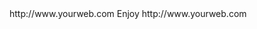 <? xml version="1.0" ?>
<rss version="2.0">
<channel>
<title>*Wizplus News*</title>
<description></description>
<link>http://www.yourweb.com</link>
<item>
<title>**UPDATE SERVER ONLINE FOR SPMC & KODI 16.1 & 17.3 NON ADULT THIS WILL BE THE LAST UPDATE FOR KODI 16.1 & SPMC 16.7 AS ALL BUILDS IN THE FUTURE WILL BE KODI 17 KRYPTON  ONLY SO PLEASE CONTACT US ON HOW TO UPDATE YOUR SOFTWARE  ******Droid Buddy 2 Has Arrived Its in our app installer Go Have A Look Its Full Of Entertainment Apps**</title>
<description> Enjoy </description>
<link>http://www.yourweb.com</link>
</channel>
</rss>
